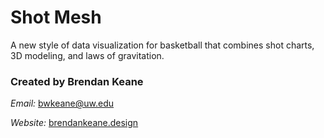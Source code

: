 # Shot Mesh
A new style of data visualization for basketball that combines shot charts, 3D modeling, and laws of gravitation.

### Created by Brendan Keane

*Email:* bwkeane@uw.edu

*Website:* [brendankeane.design](https://www.brendankeane.design)
